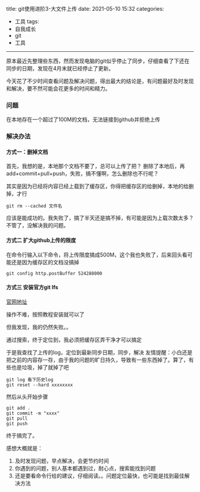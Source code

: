 title: git使用进阶3-大文件上传
date: 2021-05-10 15:32
categories:
- 工具
tags:
- 自我成长
- git
- 工具
---

原本最近先整理些东西，然而发现电脑的git似乎停止了同步，仔细查看了下还在同步的日期，发现在4月末就已经停止了更新。

今天花了不少时间查看问题及解决问题，得出最大的结论是，有问题最好及时发现和解决，要不然可能会花更多的时间和精力。

### 问题
在本地存在一个超过了100M的文档，无法链接到github并拒绝上传

### 解决办法
#### 方式一：删掉文档
首先，我想的是，本地那个文档不要了，总可以上传了把？
删除了本地后，再add+commit+pull+push，失败，搞不懂啊，怎么删除也不行呢？

其实是因为已经将内容已经上载到了缓存区，你得把缓存区的给删掉，本地的给删掉，才行
```
git rm --cached 文件名
```

应该是能成功的。我失败了，搞了半天还是搞不掉，有可能是因为上载次数太多？不管了，没解决我的问题。

#### 方式二 扩大github上传的限度
在命令行输入以下命令，将上传限度搞成500M，这个我也失败了，后来回头看可能还是因为缓存区的文档没搞掉

```
git config http.postBuffer 524288000
```

#### 方式三 安装官方git lfs
[官网地址](https://git-lfs.github.com/)

操作不难，按照教程安装就可以了

但我发现，我的仍然失败。。

通过搜索，终于定位到，我必须把缓存区弄干净才可以搞定

于是我查找了上传的log，定位到最新同步日期，同步，解决
友情提醒：小白还是把之前的内容存一存，由于我的问题的旷日持久，导致有一些东西掉了。算了，有些也是垃圾，掉了就掉了吧

```
git log 看下历史log
git reset --hard xxxxxxxx
```

然后从头开始步骤
```
git add .
git commit -m "xxxx"
git pull
git push
```

终于搞完了。

感想大概就是：
1. 及时发现问题，早点解决，会更节约时间
2. 你遇到的问题，别人基本都遇到过，耐心点，搜索能找到问题
3. 还是要看命令行给的建议，仔细阅读。。问题定位最快，也可能是找到最佳解决方法